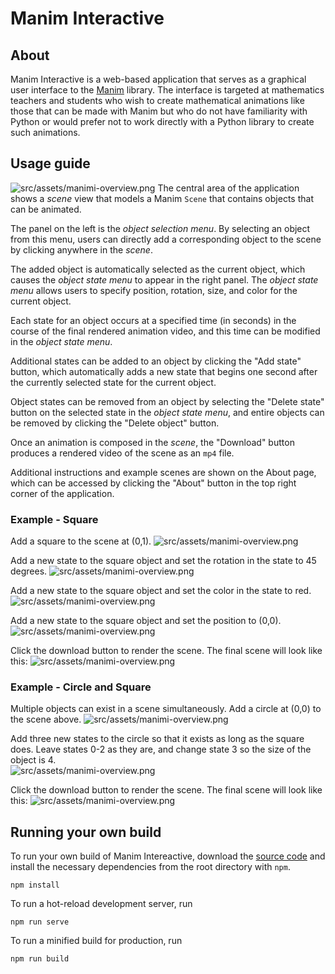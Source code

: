 # Manim Interactive

## About
Manim Interactive is a web-based application that serves as a graphical user interface to the [Manim](https://www.manim.community/) library. The interface is targeted at mathematics teachers and students who wish to create mathematical animations like those that can be made with Manim but who do not have familiarity with Python or would prefer not to work directly with a Python library to create such animations. 


## Usage guide
![src/assets/manimi-overview.png](src/assets/manimi-overview.png)
The central area of the application shows a _scene_ view that models a Manim ``Scene`` that contains objects that can be animated. 

The panel on the left is the _object selection menu_. By selecting an object from this menu, users can directly add a corresponding object to the scene by clicking anywhere in the _scene_. 

The added object is automatically selected as the current object, which causes the _object state menu_ to appear in the right panel. 
The _object state menu_ allows users to specify position, rotation, size, and color for the current object. 

Each state for an object occurs at a specified time (in seconds) in the course of the final rendered animation video, and this time can be modified in the _object state menu_.

Additional states can be added to an object by clicking the "Add state" button, which automatically adds a new state that begins one second after the currently selected state for the current object.

Object states can be removed from an object by selecting the "Delete state" button on the selected state in the _object state menu_, and entire objects can be removed by clicking the "Delete object" button. 

Once an animation is composed in the _scene_, the "Download" button produces a rendered video of the scene as an ``mp4`` file.  

Additional instructions and example scenes are shown on the About page, which can be accessed by clicking the "About" button in the top right corner of the application. 

### Example - Square
Add a square to the scene at (0,1). 
![src/assets/manimi-overview.png](src/assets/manimi-ex-square-1.png)

Add a new state to the square object and set the rotation in the state to 45 degrees. 
![src/assets/manimi-overview.png](src/assets/manimi-ex-square-2.png)

Add a new state to the square object and set the color in the state to red. 
![src/assets/manimi-overview.png](src/assets/manimi-ex-square-3.png)

Add a new state to the square object and set the position to (0,0). 
![src/assets/manimi-overview.png](src/assets/manimi-ex-square-4.png)

Click the download button to render the scene. The final scene will look like this: 
![src/assets/manimi-overview.png](src/assets/manimi-ex-square.gif)

### Example - Circle and Square
Multiple objects can exist in a scene simultaneously. Add a circle at (0,0) to the scene above. 
![src/assets/manimi-overview.png](src/assets/manimi-ex-circle-square-1.png)

Add three new states to the circle so that it exists as long as the square does. Leave states 0-2 as they are, and change state 3 so the size of the object is 4.  
![src/assets/manimi-overview.png](src/assets/manimi-ex-circle-square-2.png)

Click the download button to render the scene. The final scene will look like this: 
![src/assets/manimi-overview.png](src/assets/manimi-ex-circle-square.gif)

## Running your own build
To run your own build of Manim Intereactive, download the [source code](https://github.com/awtotty/manimi) and install the necessary dependencies from the root directory with ``npm``. 
```
npm install
```
To run a hot-reload development server, run
```
npm run serve
```
To run a minified build for production, run
```
npm run build
```